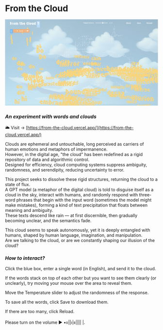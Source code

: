 # **From the Cloud**  

![From the Cloud](./assets/image.png)

### *An experiment with words and clouds*

🌥️ Visit → [https://from-the-cloud.vercel.app/](https://from-the-cloud.vercel.app/)

Clouds are ephemeral and untouchable, long perceived as carriers of human emotions and metaphors of impermanence.  
However, in the digital age, "the cloud" has been redefined as a rigid repository of data and algorithmic control.  
Designed for efficiency, cloud computing systems suppress ambiguity, randomness, and serendipity, reducing uncertainty to error.  

This project seeks to dissolve these rigid structures, returning the cloud to a state of flux.  
A GPT model (a metaphor of the digital cloud) is told to disguise itself as a cloud in the sky, interact with humans, and randomly respond with three-word phrases that begin with the input word (sometimes the model might make mistakes), forming a kind of text precipitation that floats between meaning and ambiguity.  
These texts descend like rain — at first discernible, then gradually becoming unclear, and the semantics fade.  

This cloud seems to speak autonomously, yet it is deeply entangled with humans, shaped by human language, imagination, and manipulation.  
Are we talking to the cloud, or are we constantly shaping our illusion of the cloud?  

### *How to interact?*

Click the blue box, enter a single word (in English), and send it to the cloud.

If the words stack on top of each other but you want to see them clearly (or unclearly), try moving your mouse over the area to reveal them.

Move the Temperature slider to adjust the randomness of the response.

To save all the words, click Save to download them.

If there are too many, click Reload.

Please turn on the volume ▶︎ •၊၊||၊|။|||| |.